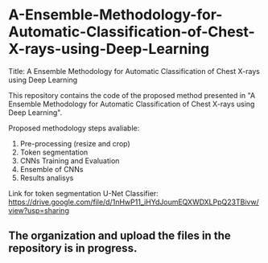 # A-Ensemble-Methodology-for-Automatic-Classification-of-Chest-X-rays-using-Deep-Learning

Title: A Ensemble Methodology for Automatic Classification of Chest X-rays using Deep Learning

This repository contains the code of the proposed method presented in "A Ensemble Methodology for Automatic Classification of Chest X-rays using Deep Learning".

Proposed methodology steps avaliable:

1. Pre-processing (resize and crop)
2. Token segmentation
3. CNNs Training and Evaluation
4. Ensemble of CNNs
5. Results analisys

Link for token segmentation U-Net Classifier: https://drive.google.com/file/d/1nHwP11_iHYdJoumEQXWDXLPpQ23TBivw/view?usp=sharing

## The organization and upload the files in the repository is in progress.
